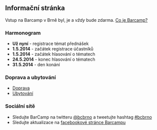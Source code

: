 Informační stránka
------------------
Vstup na Barcamp v Brně byl, je a _vždy_ bude zdarma.
[Co je Barcamp?](/2014/stranka/co-je-barcamp.html)


### Harmonogram
 - __Už nyní__ - registrace témat přednášek
 - __1.5.2014__ - začátek registrace účastníků
 - __1.5.2014__ - začátek hlasování o tématech
 - __24.5.2014__ - konec hlasování o tématech
 - __31.5.2014__ - den konání

### Doprava a ubytování
 - [Doprava](/2014/stranka/doprava.html)
 - [Ubytování](/2014/stranka/ubytovani.html)

### Sociální sítě
 - Sledujte BarCamp na twitteru [@bcbrno](https://twitter.com/bcbrno) a tweetujte hashtag [#bcbrno](https://twitter.com/search?q=%23bcbrno)
 - Sledujte aktualizace na [facebookové stránce Barcampu](https://www.facebook.com/barcamp.brno)
